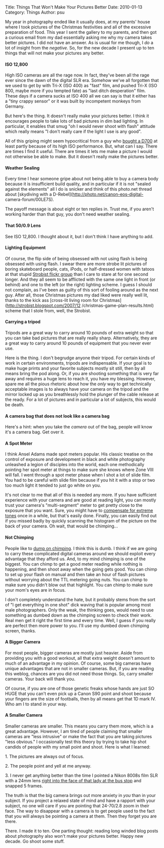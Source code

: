 Title: Things That Won't Make Your Pictures Better
Date: 2010-01-13
Category: Things
Author: psu

My year in photography ended like it usually does, at my parents' house where
I took pictures of the Christmas festivities and all of the excessive
preparation of food. This year I sent the gallery to my parents, and then got
a curious email from my dad essentially asking me why my camera takes better
pictures. I did not have an answer. As is usual for me though, I _do_ a lot of
insight from the _negative_. So, for the new decade I present up to ten things
that will not make your pictures any better.

#### ISO 12,800

High ISO cameras are all the rage now. In fact, they've been all the rage ever
since the dawn of the digital SLR era. Somehow we've all forgotten that we
used to get by with Tri-X (ISO 400) as "fast" film, and pushed Tri-X (ISO 800,
maybe more if you tempted fate) as "last ditch desperation" film. These days
if a camera sucks at ISO 400 all we can say is that it either has a "tiny
crappy sensor" or it was built by incompetent monkeys from Germany.

But here's the thing. It doesn't really make your pictures better. I think it
encourages people to take lots of bad pictures in dim bad lighting. In
particular, it enables that smug "oh I would never shoot with flash" attitude
which really means "I don't really care if the light I use is any good".

All of this griping might seem hypocritical from a guy who [bought a
D700](http://mutable-states.com/too-much-camera.html) at least
partly because of its high ISO performance. But, what can I say. There are
times I find it useful. There are times it lets me make a picture I would not
otherwise be able to make. But it doesn't really make the pictures better.

#### Weather Sealing

Every time I hear someone gripe about not being able to buy a camera body
because it is insufficient build quality, and in particular if it is not
"sealed against the elements" all I do is snicker and think of this photo.net
thread about [skydiving with a D-Rebel](http://photo.net/canon-eos-digital-
camera-forum/00LE7S).

The payoff message is about eight or ten replies in. Trust me, if you aren't
working harder than that guy, you don't need weather sealing.

#### That 50/0.9 Lens

See ISO 12,800. I thought about it, but I don't think I have anything to add.

#### Lighting Equipment

Of course, the flip side of being obsessed with not using flash is being
obsessed with using flash. I swear there are more strobe lit pictures of
boring skateboard people, cats, iPods, or half-dressed women with tatoos at
that stupid [Strobist flickr group](http://www.flickr.com/groups/strobist/)
than I care to stare at for one second longer. And they all seem to be
afflicted with the same one light in front (or behind) and one to the left (or
the right) lighting scheme. I guess I should not complain, as I've been as
guilty of this sort of fooling around as the next guy. After all, those
Christmas pictures my dad liked were really well lit, thanks to the kick ass
[cross-lit living room for Christmas](http://strobist.blogspot.com/2007/12
/christmas-game-plan-results.html) scheme that I stole from, well, the
Strobist.

#### Carrying a tripod

Tripods are a great way to carry around 10 pounds of extra weight so that you
can take bad pictures that are really really sharp. Alternatively, they are a
great way to carry around 10 pounds of equipment that you never ever use.

Here is the thing. I don't begrudge anyone their tripod. For certain kinds of
work in certain environments, tripods are indispensable. If your goal is to
make huge prints and your favorite subjects mostly sit still, then by all
means bring the pod along. Or, if you are shooting something that is very far
away and requires a huge lens to reach it, you have my blessing. However,
spare me all the pious rhetoric about how the _only_ way to get technically
acceptable images is to always have your camera on the tripod and the mirror
locked up as you breathlessly hold the plunger of the cable release at the
ready. For a lot of pictures and in particular a lot of subjects, this would
be death.

#### A camera bag that does not look like a camera bag

Here's a hint: when you take the _camera_ out of the bag, people will know
it's a camera bag. Get over it.

#### A Spot Meter

I think Ansel Adams made spot meters popular. His classic treatise on the
control of exposure and development in black and white photography unleashed a
legion of disciples into the world, each one methodically pointing her spot
meter at things to make sure she knows where Zone VIII will fall. I went
through a spot meter phase when I shot a lot of slide film. You had to be
careful with slide film because if you hit it with a stop or two too much
light it tended to just go white on you.

It's not clear to me that all of this is needed any more. If you have
sufficient experience with your camera and are good at reading light, you can
mostly trust your camera's "multi-segment" meter to get pretty close to the
exposure that you want. Sure, you might have to [compensate for extreme
tones](http://mutable-states.com/expose-yourself.html) once in a while, but
that's easily done. Finally, you can easily find out if you missed badly by
quickly scanning the histogram of the picture on the back of your camera. Oh
wait, that would be chimping...

#### Not Chimping

People like to [dump on
chimping](http://www.sportsshooter.com/special_feature/chimping/index.html). I
think this is dumb. I think if we are going to carry these complicated digital
cameras around we should exploit every advantage that they afford us. And, to
my mind chimping is one of the biggest. You can chimp to get a good meter
reading while nothing is happening, and then shoot away when the going gets
good. You can chimp to set up your flash on manual and then take an hour of
flash pictures without worrying about the TTL metering going nuts. You can
chimp to make sure you didn't blow out that highlight. You can chimp to make
sure your mom's eyes are in focus.

I don't completely understand the hate, but it probably stems from the sort of
"I get everything in one shot" dick waving that is popular among most male
photographers. Only the weak, the thinking goes, would need to use something
as dumbed down as the chimping screen to check their work. Real men get it
right the first time and every time. Well, I guess if you really are perfect
then more power to you. I'll use my dumbed down chimping screen, thanks.

#### A Bigger Camera

For most people, bigger cameras are mostly just heavier. Aside from providing
you with a good workout, all that extra weight doesn't amount to much of an
advantage in my opinion. Of course, some big cameras have unique advantages
that are not in smaller cameras. But, if you are reading this weblog, chances
are you did not need those things. So, carry smaller cameras. Your back will
thank you.

Of course, if you are one of those genetic freaks whose hands are just SO HUGE
that you can't even pick up a Canon S90 point and shoot because your fingers
are the size of footballs, then by all means get that 1D mark IV. Who am I to
stand in your way.

#### A Smaller Camera

Smaller cameras are smaller. This means you carry them more, which is a great
advantage. However, I am tired of people claiming that smaller cameras are
"less intrusive" or make the fact that you are taking pictures "less obvious."
I occasionally test this theory by trying to take hip shot candids of people
with my small point and shoot. Here is what I learned:

1\. The pictures are always out of focus.

2\. The people point and yell at me anyway.

3\. I never get anything better than the time I pointed a Nikon 8008s film SLR
with a 24mm lens [right into the face of that lady at the bus
stop](http://www.flickr.com/photos/79904144@N00/4273360729/) and snapped 5
frames.

The truth is that the big camera brings out more anxiety in _you_ than in your
subject. If you project a relaxed state of mind and have a rapport with your
subject, no one will care if you are pointing that 24-70/2.8 zoom in their
face. The way to disappear with a camera is to get people used to the fact
that you will always be pointing a camera at them. Then they forget you are
there.

There. I made it to ten. One parting thought: reading long winded blog posts
about photography also won't make your pictures better. Happy new decade. Go
shoot some stuff.


